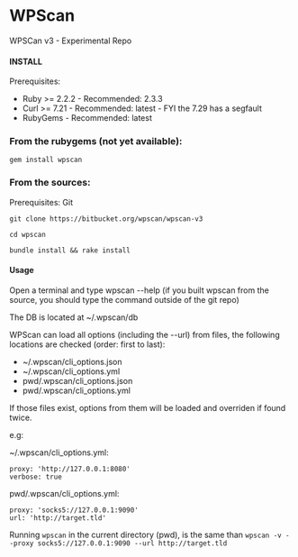 # WPScan

WPSCan v3 - Experimental Repo

#### INSTALL
Prerequisites:

- Ruby >= 2.2.2 - Recommended: 2.3.3
- Curl >= 7.21  - Recommended: latest - FYI the 7.29 has a segfault
- RubyGems      - Recommended: latest


### From the rubygems (not yet available):

```gem install wpscan```

### From the sources:
Prerequisites: Git

```git clone https://bitbucket.org/wpscan/wpscan-v3```

```cd wpscan```

```bundle install && rake install```


#### Usage

Open a terminal and type wpscan --help (if you built wpscan from the source, you should type the command outside of the git repo)

The DB is located at ~/.wpscan/db

WPScan can load all options (including the --url) from files, the following locations are checked (order: first to last):

* ~/.wpscan/cli_options.json
* ~/.wpscan/cli_options.yml
* pwd/.wpscan/cli_options.json
* pwd/.wpscan/cli_options.yml

If those files exist, options from them will be loaded and overriden if found twice.

e.g:

~/.wpscan/cli_options.yml:
```
proxy: 'http://127.0.0.1:8080'
verbose: true
```

pwd/.wpscan/cli_options.yml:
```
proxy: 'socks5://127.0.0.1:9090'
url: 'http://target.tld'
```

Running ```wpscan``` in the current directory (pwd), is the same than ```wpscan -v --proxy socks5://127.0.0.1:9090 --url http://target.tld```
